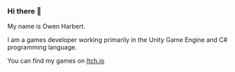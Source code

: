 ### Hi there 👋

My name is Owen Harbert.

<!--Introduction-->
<p>I am a games developer working primarily in the Unity Game Engine and C# programming language.</p>


You can find my games on <a href="https://5-babbitt-games.itch.io">Itch.io</a>

<!--
**5Babbitt/5Babbitt** is a ✨ _special_ ✨ repository because its `README.md` (this file) appears on your GitHub profile.

Here are some ideas to get you started:

- 🔭 I’m currently working on ...
- 🌱 I’m currently learning ...
- 👯 I’m looking to collaborate on ...
- 🤔 I’m looking for help with ...
- 💬 Ask me about ...
- 📫 How to reach me: ...
- 😄 Pronouns: ...
- ⚡ Fun fact: ...
-->
